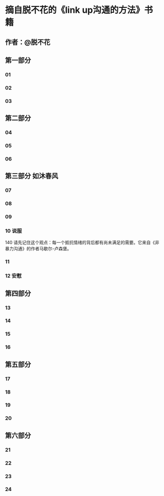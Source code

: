 # 摘自脱不花的《link up沟通的方法》书籍

## 作者：@脱不花
## 第一部分
### 01

### 02

### 03


## 第二部分
### 04
### 05
### 06


## 第三部分 如沐春风
### 07
### 08
### 09
### 10 说服

140
请先记住这个观点：每一个抵抗情绪的背后都有尚未满足的需要。它来自《非暴力沟通》的作者马歇尔-卢森堡。

### 11
### 12 安慰


## 第四部分
### 13
### 14
### 15
### 16

## 第五部分
### 17
### 18
### 19
### 20

## 第六部分
### 21
### 22
### 23
### 24
